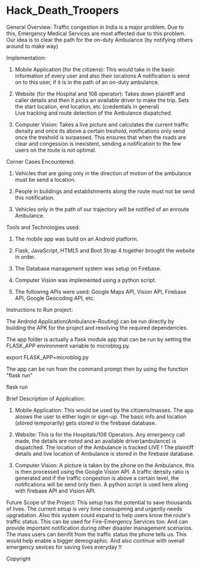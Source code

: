 # Hack_Death_Troopers

General Overview:
Traffic congestion in India is a major problem. Due to this, Emergency Medical Services are most affected due to this problem. Our idea is to clear the path for the on-duty Ambulance (by notifying others around to make way)

Implementation:
1) Mobile Application (for the citizens):
        This would take in the basic information of every user and also their locations
        A notification is send on to this user, if it is in the path of an on-duty ambulance.
        
2) Website (for the Hospital and 108 operator):
        Takes down plaintiff and caller details and then it picks an available driver to make the trip.
        Sets the start location, end location, etc (credentials in general)      
        Live tracking and route detection of the Ambulance dispatched.
        
3) Computer Vision:
        Takes a live picture and calculates the current traffic density and once its above a certain treshold, notifications only send once the treshold is surpassed.
        This ensures that when the roads are clear and congession is inexistent, sending a notification to the few users on the route is not optimal.
        
Corner Cases Encountered:
1) Vehicles that are going only in the direction of motion of the ambulance must be send a location.

2) People in buildings and establishments along the route must not be send this notification.

3) Vehicles only in the path of our trajectory will be notified of an enroute Ambulance.


Tools and Technologies used:
1) The mobile app was build on an Android platform.

2) Flask, JavaScript, HTML5 and Boot Strap 4 together brought the website in order.

3) The Database management system was setup on Firebase.

4) Computer Vision was implemented using a python script.

5) The following APIs were used: Google Maps API, Vision API, Firebase API, Google Geocoding API, etc.


Instructions to Run project:

The Android Application(Ambulance-Routing) can be run directly by building the APK for the project and resolving the required dependencies.

The app folder is actually a flask module app that can be run by setting the FLASK_APP environment variable to microblog.py.

export FLASK_APP=microblog.py

The app can be run from the command prompt then by using the function "flask run"

flask run


Brief Description of Application:
1) Mobile Application:
        This would be used by the citizens/masses. 
        The app aloows the user to either login or sign-up. 
        The basic info and location (stored temporarily) gets stored in the firebase database. 
        
2) Website:
        This is for the Hospitals/108 Operators.
        Any emergency call made, the details are noted and an available driver(ambulance) is dispatched.
        The location of the Ambulance is tracked LIVE !
        The plaintiff details and live location of Ambulance is stored in the firebase database.

3) Computer Vision: 
        A picture is taken by the phone on the Ambulance, this is then processed using the Google Vision API.
        A traffic density ratio is generated and if the traffic congestion is above a certain level, the notifications will be send only then.
        A python script is used here along with firebase API and Vision API.


Future Scope of the Project:
This setup has the potential to save thousands of lives. The current setup is very time consupming and urgently needs upgradation. Also this system could expand to help users know the route's traffic status. This can be used for Fire-Emergency Services too. And can provide important notification during other disaster management scenarios. The mass users can benifit from the traffic status the phone tells us. This would help enable a bigger demographic. And also continue with overall emergency sevices for saving lives everyday !!








Copyright 










